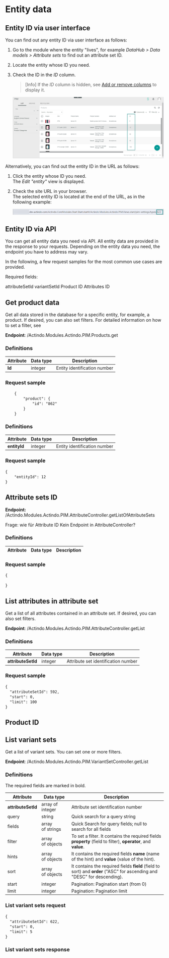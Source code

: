 # Entity data

## Entity ID via user interface

You can find out any entity ID via user interface as follows:

1. Go to the module where the entity "lives", for example *DataHub > Data models > Attribute sets* to find out an attribute set ID.

2. Locate the entity whose ID you need.

3. Check the ID in the *ID* column. 

    > [Info] If the *ID* column is hidden, see [Add or remove columns](../../Core1Platform//UsingCore1/05_WorkWithLists.md#add-or-remove-columns) to display it. 


    ![Entity ID in user interface](../../Assets/Screenshots/PIM/API/EntityID_UI.png "[Entity ID in user interface]")

Alternatively, you can find out the entity ID in the URL as follows:

1. Click the entity whose ID you need.  
    The *Edit "entity"* view is displayed.

2. Check the site URL in your browser.  
    The selected entity ID is located at the end of the URL, as in the following example: 

    ![Entity ID in URL](../../Assets/Screenshots/PIM/API/EntityID_URL.png "[Entity ID in URL]")


## Entity ID via API

You can get all entity data you need via API. All entity data are provided in the response to your requests. Depending on the entity data you need, the endpoint you have to address may vary. 

In the following, a few request samples for the most common use cases are provided.

Required fields:

attributeSetId 
variantSetId 
Product ID
Attributes ID


## Get product data

Get all data stored in the database for a specific entity, for example, a product. If desired, you can also set filters. For detailed information on how to set a filter, see []()

**Endpoint**: /Actindo.Modules.Actindo.PIM.Products.get

### Definitions

| Attribute      | Data type | Description |  
| ---------------|-----------|-------------|
| **Id** | integer | Entity identification number |

### Request sample  

        {
            "product": {
                "id": "862"
            }
        }




### Definitions

| Attribute      | Data type | Description |  
| ---------------|-----------|-------------|
| **entityId** | integer | Entity identification number |


### Request sample

    {
        "entityId": 12
    }


## Attribute sets ID

**Endpoint:** /Actindo.Modules.Actindo.PIM.AttributeController.getListOfAttributeSets

Frage: wie für Attribute ID Kein Endpoint in AttributeController? 

### Definitions

| Attribute      | Data type | Description |  
| ---------------|-----------|-------------|


### Request sample
 
    {
       
    }


## List attributes in attribute set

Get a list of all attributes contained in an attribute set. If desired, you can also set filters.

**Endpoint**: /Actindo.Modules.Actindo.PIM.AttributeController.getList
 
### Definitions

| Attribute      | Data type | Description |  
| ---------------|-----------|-------------|
| **attributeSetId** | integer | Attribute set identification number |

### Request sample

    {
      "attributeSetId": 592,
      "start": 0,
      "limit": 100
    }



## Product ID

## List variant sets

Get a list of variant sets. You can set one or more filters.

**Endpoint**: /Actindo.Modules.Actindo.PIM.VariantSetController.getList

### Definitions

The required fields are marked in bold.

| Attribute      | Data type | Description |  
| ---------------|-----------|-------------|
| **attributeSetId** | array of integer | Attribute set identification number |
| query | string | Quick search for a query string |
| fields | array of strings | Quick Search for query fields; null to search for all fields |
| filter | array of objects | To set a filter. It contains the required fields **property** (field to filter), **operator**, and **value**. |
| hints | array of objects | It contains the required fields **name** (name of the hint) and **value** (value of the hint). |
| sort | array of objects | It contains  the required fields **field** (field to sort) and **order** ("ASC" for ascending and "DESC" for descending).  |
| start | integer | Pagination: Pagination start (from 0) |
| limit | integer | Pagination: Pagination limit |


### List variant sets request

    {
      "attributeSetId": 622,
      "start": 0,
      "limit": 5
    }


### List variant sets response

[comment]: <> (Response ist absurd lang... Abstract oder ohne response?)



